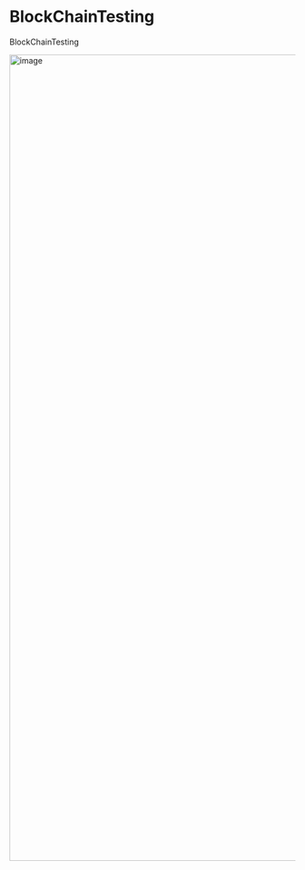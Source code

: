 # BlockChainTesting
BlockChainTesting

<img width="1422" alt="image" src="https://user-images.githubusercontent.com/10338077/167309976-bea8bacc-5d00-43ae-8272-b63fafc28058.png">
